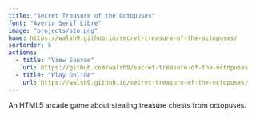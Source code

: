 ```yaml
---
title: "Secret Treasure of the Octopuses"
font: "Averia Serif Libre"
image: "projects/sto.png"
home: https://walsh9.github.io/secret-treasure-of-the-octopuses/
sortorder: 6
actions:
  - title: "View Source"
    url: https://github.com/walsh9/secret-treasure-of-the-octopuses
  - title: "Play Online"
    url: https://walsh9.github.io/secret-treasure-of-the-octopuses/
---
```


An HTML5 arcade game about stealing treasure chests from octopuses.